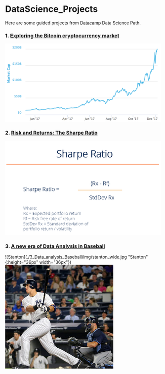 # DataScience_Projects

Here are some guided projects from [Datacamp](https://www.datacamp.com/home) Data Science Path.

### 1. [Exploring the Bitcoin cryptocurrency market](./1_Bitcoin_Cryptocurrency_Market/1_Bitcoin_Cryptocurrency_Market.ipynb)
![Bitcoin Market Cap 2017](./1_Bitcoin_Cryptocurrency_Market/img/bitcoint_market_cap_2017.png "Bitcoin Market Cap 2017")

### 2. [Risk and Returns: The Sharpe Ratio](./2_The_Sharpe_Ratio)
![Sharpe Ratio explained](./2_The_Sharpe_Ratio/img/sharpe-ratio.png "Sharpe Ratio explained")

### 3. [A new era of Data Analysis in Baseball](./3.Data_Analysis_Baseball)

![Stanton](./3_Data_analysis_Baseball/img/stanton_wide.jpg "Stanton" {:height="36px" width="36px"}) ![Judge](./3_Data_analysis_Baseball/img/judge_wide.jpg "Judge")
